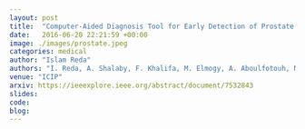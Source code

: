```yaml
---
layout: post
title:  "Computer-Aided Diagnosis Tool for Early Detection of Prostate Cancer"
date:   2016-06-20 22:21:59 +00:00
image: ./images/prostate.jpeg
categories: medical
author: "Islam Reda"
authors: "I. Reda, A. Shalaby, F. Khalifa, M. Elmogy, A. Aboulfotouh, M. Abou El-Ghar, <strong>E. Hosseini-Asl</strong>, N. Werghi, R. Keynton, A. El-Baz"
venue: "ICIP"
arxiv: https://ieeexplore.ieee.org/abstract/document/7532843
slides:
code: 
blog: 
---
```


